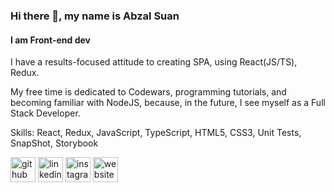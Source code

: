 ### Hi there 👋, my name is Abzal Suan
#### I am Front-end dev
 I have  a results-focused attitude to creating SPA, using React(JS/TS), Redux.

 My free time is dedicated to Codewars, programming tutorials, and becoming familiar with NodeJS, because, in the future, I see myself as a Full Stack Developer.



Skills: React, Redux, JavaScript, TypeScript, HTML5, CSS3, Unit Tests, SnapShot, Storybook



[<img src='https://cdn.jsdelivr.net/npm/simple-icons@3.0.1/icons/github.svg' alt='github' height='40'>](https://github.com/https://github.com/Hyojeong-Abzal)  [<img src='https://cdn.jsdelivr.net/npm/simple-icons@3.0.1/icons/linkedin.svg' alt='linkedin' height='40'>](https://www.linkedin.com/in/https://www.linkedin.com/in/abzal-suan//)  [<img src='https://cdn.jsdelivr.net/npm/simple-icons@3.0.1/icons/instagram.svg' alt='instagram' height='40'>](https://www.instagram.com/https://www.instagram.com/hj_abzal//)  [<img src='https://cdn.jsdelivr.net/npm/simple-icons@3.0.1/icons/icloud.svg' alt='website' height='40'>](https://hyojeong-abzal.github.io/my-portfolio/)  

